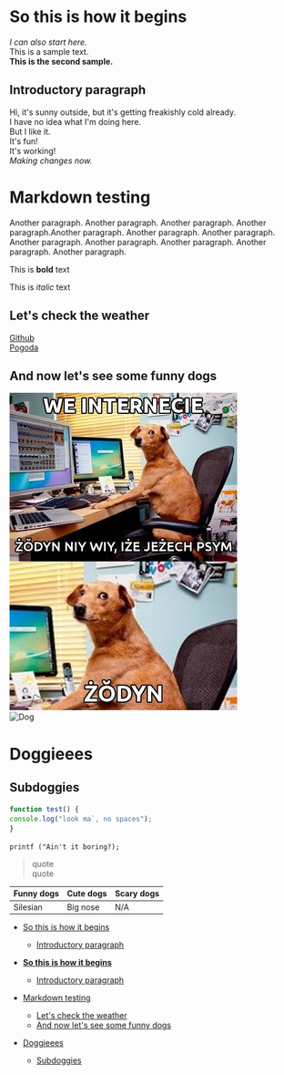 <!-- Example for normal text -->
# **So this is how it begins**
*I can also start here.*  
This is a sample text.  
**This is the second sample.**  
## Introductory paragraph
Hi, it's sunny outside, but it's getting freakishly cold already.  
I have no idea what I'm doing here.  
But I like it.  
It's fun!  
It's working!  
*Making changes now.*

Markdown testing
================
<!-- Here comes the TOC -->

<!-- Example of paragraph of text -->
Another paragraph. Another paragraph. Another paragraph. Another paragraph.Another paragraph. Another paragraph. Another paragraph. Another paragraph. Another paragraph. Another paragraph. Another paragraph. Another paragraph.

<!-- Example of another paragraph -->

<!-- Example for Bold -->
This is **bold** text
<!-- Example for Italic  -->
This is *italic* text
<!-- Example of paragraph of text -->
## Let's check the weather
<!-- Example for Links -->
[Github](https://github.com/martab0/Markdown/blob/develop/Empty.md)  
[Pogoda](http://meteo.pl)
## And now let's see some funny dogs
<!-- Example for Images -->
![Żodyn](zodyn.jpg)  
![Dog](https://thumbor.granitemedia.com/img/D_qPifWFuOUz-ORFqCGT26BiKHU=/800x600/filters:quality(80)/granite-web-prod/c6/4c/c64c62fe2b4e462fbe81589075036db4.jpg)
<!-- Example for linking to another file-->

<!-- Example for Headers -->
# Doggieees  
## Subdoggies
<!-- Just text with equation -->

<!-- Example for inline code -->

<!-- A block of code -->
```javascript
function test() {
console.log("look ma`, no spaces");
}
```
```printf ("Ain't it boring?);```
<!-- Example for Quote -->



> quote  
> quote  

<!-- Example for Bullet List -->

<!-- Example for Numbered List -->

<!-- Example for Tables -->

| Funny dogs | Cute dogs | Scary dogs |
| ---------- | --------- | ---------- |
| Silesian   | Big nose  | N/A        |

<!-- Paragraph after table -->

<!-- Here comes the TOC -->
- [So this is how it begins](#so-this-is-how-it-begins)  
  - [Introductory paragraph](#introductory-paragraph)



- [**So this is how it begins**](#so-this-is-how-it-begins)
  - [Introductory paragraph](#introductory-paragraph)
- [Markdown testing](#markdown-testing)
  - [Let's check the weather](#lets-check-the-weather)
  - [And now let's see some funny dogs](#and-now-lets-see-some-funny-dogs)
- [Doggieees](#doggieees)
  - [Subdoggies](#subdoggies)